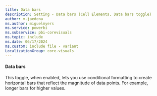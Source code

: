 ```yaml
---
title: Data bars
description: Setting - Data bars (Cell Elements, Data bars toggle)
author: v-jaedena
ms.author: miguelmyers
ms.service: powerbi
ms.subservice: pbi-corevisuals
ms.topic: include
ms.date: 06/17/2024
ms.custom: include file - variant
LocalizationGroup: core-visuals
---
```

#### Data bars

This toggle, when enabled, lets you use conditional formatting to create horizontal bars that reflect the magnitude of data points. For example, longer bars for higher values.
